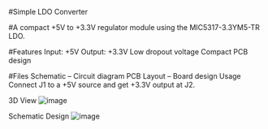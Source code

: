 #Simple LDO Converter

#A compact +5V to +3.3V regulator module using the MIC5317-3.3YM5-TR LDO.

#Features
Input: +5V
Output: +3.3V
Low dropout voltage
Compact PCB design

#Files
Schematic – Circuit diagram
PCB Layout – Board design
Usage
Connect J1 to a +5V source and get +3.3V output at J2.

3D View
![image](https://github.com/user-attachments/assets/cf377c6d-cb52-4d72-9f82-05620635b47b)


Schematic Design
![image](https://github.com/user-attachments/assets/1cfedfed-1c5f-4477-8b1c-9853024c1e41)

